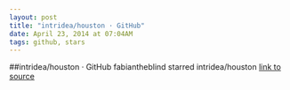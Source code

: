 ```yaml
---
layout: post
title: "intridea/houston · GitHub"
date: April 23, 2014 at 07:04AM
tags: github, stars
---
```

##intridea/houston · GitHub
fabiantheblind starred intridea/houston
[link to source](http://ift.tt/1mxjYNe) 
